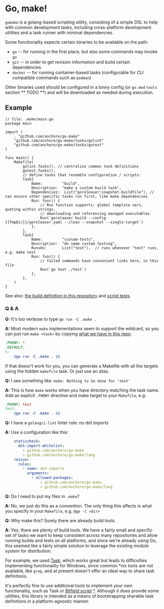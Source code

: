 # Go, make!

`gomake` is a golang-based scripting utility, consisting of a simple DSL to help with common development tasks,
including cross-platform development utilities and a task runner with minimal dependencies.

Some functionality expects certain binaries to be available on the path:
* `go` -- for running in the first place, but also some commands may invoke `go`
* `git` -- in order to get revision information and build certain dependencies
* `docker` -- for running container-based tasks (configurable for CLI compatible commands such as `podman`)

Other binaries used should be configured in a binny config (or `go.mod` `tools` section ** TODO **) and will be downloaded
as needed during execution.

## Example

```golang
// file: .make/main.go
package main 

import (
	. "github.com/anchore/go-make"
	"github.com/anchore/go-make/tasks/golint"
	"github.com/anchore/go-make/tasks/gotest"
)

func main() {
	Makefile(
		golint.Tasks(), // centralize common task definitions 
		gotest.Tasks(),
		// define tasks that resemble configuration / scripts:
		Task{
			Name:         "build",
			Description:  "make a custom build task",
			Dependencies:  List("goreleaser:snapshot-buildfile"), // can ensure other specific tasks run first, like make dependencies
			Run: func() {
				// Run function supports: global template vars, quoting within strings,
				// downloading and referencing managed executables
				Run(`goreleaser build --config {{TmpDir}}/goreleaser.yaml --clean --snapshot --single-target`)
			},
		},
		Task{
			Name:         "custom-tests",
			Description:  "do some custom testing",
			RunsOn:       List("test"),  // runs whenever "test" runs, e.g. make test
			Run: func() {
				// failed commands have convenient links here, in this file
				Run(`go test ./test`)
			},
		},
	)
}
```

See also: [the build definition in this repository](.make/main.go) and 
[script tests](script/testdata).

### Q & A

**Q:** It's too verbose to type `go run -C .make .`

**A:** Most modern `make` implementations seem to support the wildcard,
so you can just run `make <task>` by copying [what we have in this repo](Makefile):
```makefile
.PHONY: *
.DEFAULT:
%:
	@go run -C .make . $@
```
If that doesn't work for you, you can generate a Makefile with all the targets
using the hidden `makefile` task. Or just use an alias.

**Q:** I see something like: `make: Nothing to be done for 'test'`

**A:** This is how `make` works when you have directory matching the task name.
Add an explicit `.PHONY` directive and make target to your `Makefile`, e.g:
```makefile
.PHONY: test
test:
	@go run -C .make . $@
```

**Q:** I have a `golangci-lint` linter rule: _no dot imports_

**A:** Use a configuration like this:
```yaml
    staticcheck:
      dot-import-whitelist:
        - github.com/anchore/go-make
        - github.com/anchore/go-make/lang
    revive:
      rules:
        - name: dot-imports
          arguments:
            - allowed-packages:
                - github.com/anchore/go-make
                - github.com/anchore/go-make/lang
```

**Q:** Do I need to put my files in `.make`?

**A:** No, we just do this as a convention. The only thing this affects is what you
specify in your `Makefile`, e.g. `@go -C <dir>`

**Q:** Why make this? Surely there are already build tools.

**A:** Yes, there are plenty of build tools.
We have a fairly small and specific set of tasks we want to keep consistent across many repositories
and allow running builds and tests on all platforms, and since we're already using Go,
this seemed like a fairly simple solution to leverage the existing module system for distribution.

For example, we used [Task](https://github.com/go-task/task), which works great but leads to
difficulties implementing functionality for Windows, since common *nix tools are not available,
like `grep`, and at present doesn't offer an ideal way to share task definitions.

It's perfectly fine to use additional tools to implement your own functionality,
such as Task or [Bitfield script](https://github.com/bitfield/script) [*](https://bitfieldconsulting.com/posts/scripting).
Although it does provide some utilities, this library is intended as a means of bootstrapping sharable
task definitions in a platform-agnostic manner.
